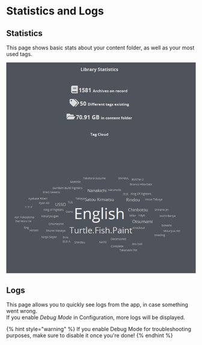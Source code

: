 # Statistics and Logs

## Statistics

This page shows basic stats about your content folder, as well as your most used tags.

![](../../.gitbook/assets/weotok-1.PNG)

## Logs

This page allows you to quickly see logs from the app, in case something went wrong.  
If you enable _Debug Mode_ in Configuration, more logs will be displayed.

{% hint style="warning" %}
If you enable Debug Mode for troubleshooting purposes, make sure to disable it once you're done!
{% endhint %}

